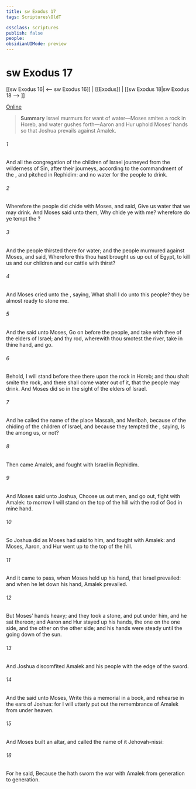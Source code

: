 ```yaml
---
title: sw Exodus 17
tags: Scriptures\OldT

cssclass: scriptures
publish: false
people:
obsidianUIMode: preview
---
```


# sw Exodus 17
[[sw Exodus 16| <-- sw Exodus 16]] | [[Exodus]] | [[sw Exodus 18|sw Exodus 18 --> ]]

[Online](https://churchofjesuschrist.org/study/scriptures/ot/ex/17?lang=eng)

> __Summary__
Israel murmurs for want of water—Moses smites a rock in Horeb, and water gushes forth—Aaron and Hur uphold Moses’ hands so that Joshua prevails against Amalek.

###### 1 
And all the congregation of the children of Israel journeyed from the wilderness of Sin, after their journeys, according to the commandment of the , and pitched in Rephidim: and  no water for the people to drink.

###### 2 
Wherefore the people did chide with Moses, and said, Give us water that we may drink. And Moses said unto them, Why chide ye with me? wherefore do ye tempt the ?

###### 3 
And the people thirsted there for water; and the people murmured against Moses, and said, Wherefore  this  thou hast brought us up out of Egypt, to kill us and our children and our cattle with thirst?

###### 4 
And Moses cried unto the , saying, What shall I do unto this people? they be almost ready to stone me.

###### 5 
And the  said unto Moses, Go on before the people, and take with thee of the elders of Israel; and thy rod, wherewith thou smotest the river, take in thine hand, and go.

###### 6 
Behold, I will stand before thee there upon the rock in Horeb; and thou shalt smite the rock, and there shall come water out of it, that the people may drink. And Moses did so in the sight of the elders of Israel.

###### 7 
And he called the name of the place Massah, and Meribah, because of the chiding of the children of Israel, and because they tempted the , saying, Is the  among us, or not?

###### 8 
Then came Amalek, and fought with Israel in Rephidim.

###### 9 
And Moses said unto Joshua, Choose us out men, and go out, fight with Amalek: to morrow I will stand on the top of the hill with the rod of God in mine hand.

###### 10 
So Joshua did as Moses had said to him, and fought with Amalek: and Moses, Aaron, and Hur went up to the top of the hill.

###### 11 
And it came to pass, when Moses held up his hand, that Israel prevailed: and when he let down his hand, Amalek prevailed.

###### 12 
But Moses’ hands  heavy; and they took a stone, and put  under him, and he sat thereon; and Aaron and Hur stayed up his hands, the one on the one side, and the other on the other side; and his hands were steady until the going down of the sun.

###### 13 
And Joshua discomfited Amalek and his people with the edge of the sword.

###### 14 
And the  said unto Moses, Write this  a memorial in a book, and rehearse  in the ears of Joshua: for I will utterly put out the remembrance of Amalek from under heaven.

###### 15 
And Moses built an altar, and called the name of it Jehovah-nissi:

###### 16 
For he said, Because the  hath sworn  the   war with Amalek from generation to generation.


